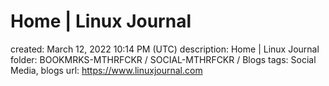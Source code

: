 # Home | Linux Journal

created: March 12, 2022 10:14 PM (UTC)
description: Home | Linux Journal
folder: BOOKMRKS-MTHRFCKR / SOCIAL-MTHRFCKR / Blogs
tags: Social Media, blogs
url: https://www.linuxjournal.com